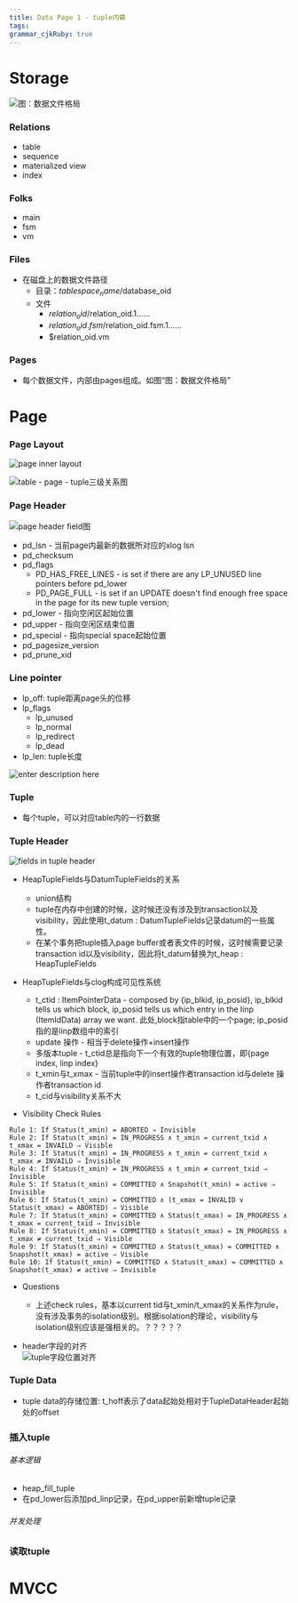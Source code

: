 ```yaml
---
title: Data Page 1 - tuple内幕
tags: 
grammar_cjkRuby: true
---
```

# Storage
![图：数据文件格局](./images/Screenshot_from_2022-04-20_20-51-06.png)


### Relations
- table
- sequence
- materialized view
- index


### Folks
- main
- fsm
- vm

### Files
- 在磁盘上的数据文件路径
	- 目录：$tablespace_name/$database_oid
	- 文件
		- $relation_oid/$relation_oid.1......
		- $relation_oid.fsm/$relation_oid.fsm.1......
		- $relation_oid.vm

### Pages
- 每个数据文件，内部由pages组成。如图“图：数据文件格局”
# Page
### Page Layout

![page inner layout](./images/Screenshot_from_2022-04-20_16-39-35.png)

![table - page - tuple三级关系图](./images/1650894154257.png)
### Page Header
![page header field图](./images/1650895897771.png)

- pd_lsn - 当前page内最新的数据所对应的xlog lsn
- pd_checksum
- pd_flags 
	- PD_HAS_FREE_LINES - is set if there are any LP_UNUSED line pointers before pd_lower
	- PD_PAGE_FULL - is set if an UPDATE doesn't find enough free space in the page for its new tuple version; 
- pd_lower - 指向空闲区起始位置
- pd_upper - 指向空闲区结束位置
- pd_special - 指向special space起始位置
- pd_pagesize_version
- pd_prune_xid

### Line pointer
- lp_off: tuple距离page头的位移
- lp_flags
	- lp_unused
	- lp_normal
	- lp_redirect
	- lp_dead
- lp_len: tuple长度

![enter description here](./images/1652062636448.png)


### Tuple
- 每个tuple，可以对应table内的一行数据

### Tuple Header

![fields in tuple header](./images/1650894403055.png)
- HeapTupleFields与DatumTupleFields的关系
	- union结构
	- tuple在内存中创建的时候，这时候还没有涉及到transaction以及visibility，因此使用t_datum : DatumTupleFields记录datum的一些属性。
	- 在某个事务把tuple插入page buffer或者表文件的时候，这时候需要记录transaction id以及visibility，因此将t_datum替换为t_heap : HeapTupleFields

- HeapTupleFields与clog构成可见性系统
	- t_ctid : ItemPointerData -  composed by {ip_blkid, ip_posid}, ip_blkid tells us which block, ip_posid tells us which entry in  the linp (ItemIdData) array we want. 此处,block指table中的一个page; ip_posid指的是linp数组中的索引
	- update 操作 - 相当于delete操作+insert操作
	- 多版本tuple - t_ctid总是指向下一个有效的tuple物理位置，即{page index, linp index}
	- t_xmin与t_xmax - 当前tuple中的insert操作者transaction id与delete 操作者transaction id
	- t_cid与visibility关系不大

- Visibility Check Rules
```
Rule 1: If Status(t_xmin) = ABORTED ⇒ Invisible
Rule 2: If Status(t_xmin) = IN_PROGRESS ∧ t_xmin = current_txid ∧ t_xmax = INVAILD ⇒ Visible
Rule 3: If Status(t_xmin) = IN_PROGRESS ∧ t_xmin = current_txid ∧ t_xmax ≠ INVAILD ⇒ Invisible
Rule 4: If Status(t_xmin) = IN_PROGRESS ∧ t_xmin ≠ current_txid ⇒ Invisible
Rule 5: If Status(t_xmin) = COMMITTED ∧ Snapshot(t_xmin) = active ⇒ Invisible
Rule 6: If Status(t_xmin) = COMMITTED ∧ (t_xmax = INVALID ∨ Status(t_xmax) = ABORTED) ⇒ Visible
Rule 7: If Status(t_xmin) = COMMITTED ∧ Status(t_xmax) = IN_PROGRESS ∧ t_xmax = current_txid ⇒ Invisible
Rule 8: If Status(t_xmin) = COMMITTED ∧ Status(t_xmax) = IN_PROGRESS ∧ t_xmax ≠ current_txid ⇒ Visible
Rule 9: If Status(t_xmin) = COMMITTED ∧ Status(t_xmax) = COMMITTED ∧ Snapshot(t_xmax) = active ⇒ Visible
Rule 10: If Status(t_xmin) = COMMITTED ∧ Status(t_xmax) = COMMITTED ∧ Snapshot(t_xmax) ≠ active ⇒ Invisible
```

- Questions
	- 上述check rules，基本以current tid与t_xmin/t_xmax的关系作为rule，没有涉及事务的isolation级别。根据isolation的理论，visibility与isolation级别应该是强相关的。？？？？？
	
- header字段的对齐	
![tuple字段位置对齐](./images/1652062437391.png)

### Tuple Data
- tuple data的存储位置: t_hoff表示了data起始处相对于TupleDataHeader起始处的offset


### 插入tuple
###### 基本逻辑
- heap_fill_tuple
- 在pd_lower后添加pd_linp记录，在pd_upper前新增tuple记录
###### 并发处理

### 读取tuple


# MVCC
